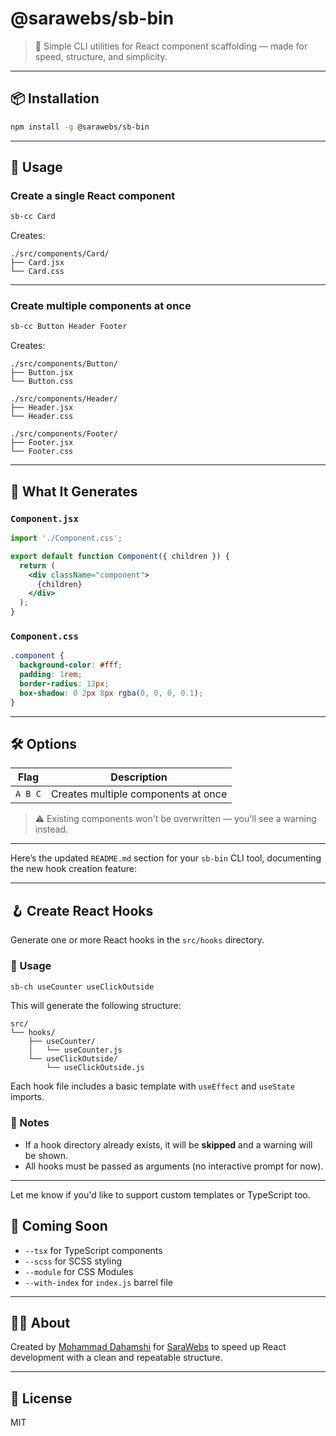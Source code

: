# @sarawebs/sb-bin

> 🧰 Simple CLI utilities for React component scaffolding — made for speed, structure, and simplicity.

---

## 📦 Installation

```bash
npm install -g @sarawebs/sb-bin
````

---

## 🚀 Usage

### Create a single React component

```bash
sb-cc Card
```

Creates:

```
./src/components/Card/
├── Card.jsx
└── Card.css
```

---

### Create multiple components at once

```bash
sb-cc Button Header Footer
```

Creates:

```
./src/components/Button/
├── Button.jsx
└── Button.css

./src/components/Header/
├── Header.jsx
└── Header.css

./src/components/Footer/
├── Footer.jsx
└── Footer.css
```

---


## 🧩 What It Generates

### `Component.jsx`

```jsx
import './Component.css';

export default function Component({ children }) {
  return (
    <div className="component">
      {children}
    </div>
  );
}
```

### `Component.css`

```css
.component {
  background-color: #fff;
  padding: 1rem;
  border-radius: 12px;
  box-shadow: 0 2px 8px rgba(0, 0, 0, 0.1);
}
```

---

## 🛠️ Options

| Flag              | Description                                |
| ----------------- | ------------------------------------------ |
| `A B C`           | Creates multiple components at once        |

> ⚠️ Existing components won't be overwritten — you'll see a warning instead.

---

Here’s the updated `README.md` section for your `sb-bin` CLI tool, documenting the new hook creation feature:

---

## 🪝 Create React Hooks

Generate one or more React hooks in the `src/hooks` directory.

### 🔧 Usage

```bash
sb-ch useCounter useClickOutside
```

This will generate the following structure:

```
src/
└── hooks/
    ├── useCounter/
    │   └── useCounter.js
    └── useClickOutside/
        └── useClickOutside.js
```

Each hook file includes a basic template with `useEffect` and `useState` imports.

### 🛑 Notes

* If a hook directory already exists, it will be **skipped** and a warning will be shown.
* All hooks must be passed as arguments (no interactive prompt for now).

---

Let me know if you'd like to support custom templates or TypeScript too.

## 🧠 Coming Soon

* `--tsx` for TypeScript components
* `--scss` for SCSS styling
* `--module` for CSS Modules
* `--with-index` for `index.js` barrel file

---

## 👨‍💻 About

Created by [Mohammad Dahamshi](https://github.com/mdahamshi) for [SaraWebs](https://sarawebs.com) to speed up React development with a clean and repeatable structure.

---

## 📄 License

MIT

